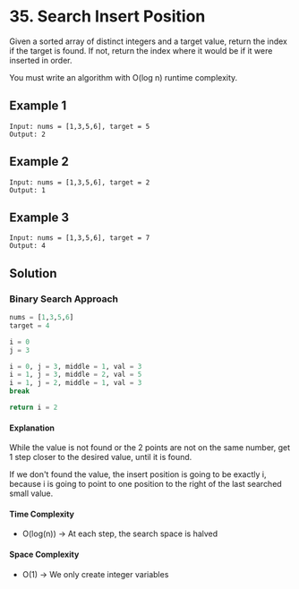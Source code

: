 # 35. Search Insert Position

Given a sorted array of distinct integers and a target value, return the index if the target is found. If not, return the index where it would be if it were inserted in order.

You must write an algorithm with O(log n) runtime complexity.

## Example 1

```shell
Input: nums = [1,3,5,6], target = 5
Output: 2
```

## Example 2

```shell
Input: nums = [1,3,5,6], target = 2
Output: 1
```

## Example 3

```shell
Input: nums = [1,3,5,6], target = 7
Output: 4
```

## Solution

### Binary Search Approach

```python
nums = [1,3,5,6]
target = 4

i = 0
j = 3

i = 0, j = 3, middle = 1, val = 3
i = 1, j = 3, middle = 2, val = 5
i = 1, j = 2, middle = 1, val = 3
break

return i = 2
```

#### Explanation

While the value is not found or the 2 points are not on the same number,
get 1 step closer to the desired value, until it is found.

If we don't found the value, the insert position is going to be exactly i,
because i is going to point to one position to the right of the last
searched small value.

#### Time Complexity

- O(log(n)) -> At each step, the search space is halved

#### Space Complexity

- O(1) -> We only create integer variables
